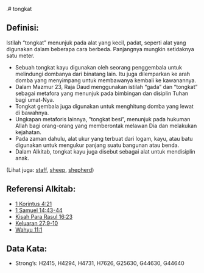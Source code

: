 .# tongkat

## Definisi:

Istilah “tongkat” menunjuk pada alat yang kecil, padat, seperti alat yang digunakan dalam beberapa cara berbeda. Panjangnya mungkin setidaknya satu meter.

* Sebuah tongkat kayu digunakan oleh seorang penggembala untuk melindungi dombanya dari binatang lain. Itu juga dilemparkan ke arah domba yang menyimpang untuk membawanya kembali ke kawanannya.
* Dalam Mazmur 23, Raja Daud menggunakan istilah “gada” dan “tongkat” sebagai metafora yang menunjuk pada bimbingan dan disiplin Tuhan bagi umat-Nya.
* Tongkat gembala juga digunakan untuk menghitung domba yang lewat di bawahnya.
* Ungkapan metaforis lainnya, ”tongkat besi”, menunjuk pada hukuman Allah bagi orang-orang yang memberontak melawan Dia dan melakukan kejahatan.
* Pada zaman dahulu, alat ukur yang terbuat dari logam, kayu, atau batu digunakan untuk mengukur panjang suatu bangunan atau benda.
* Dalam Alkitab, tongkat kayu juga disebut sebagai alat untuk mendisiplin anak.

(Lihat juga: [staff](../other/staff.md), [sheep](../other/sheep.md), [shepherd](../other/shepherd.md))

## Referensi Alkitab:

* [1 Korintus 4:21](rc://en/tn/help/1co/04/21)
* [1 Samuel 14:43-44](rc://en/tn/help/1sa/14/43)
* [Kisah Para Rasul 16:23](rc://en/tn/help/act/16/23)
* [Keluaran 27:9-10](rc://en/tn/help/exo/27/09)
* [Wahyu 11:1](rc://en/tn/help/rev/11/01)

## Data Kata:

* Strong’s: H2415, H4294, H4731, H7626, G25630, G44630, G44640
